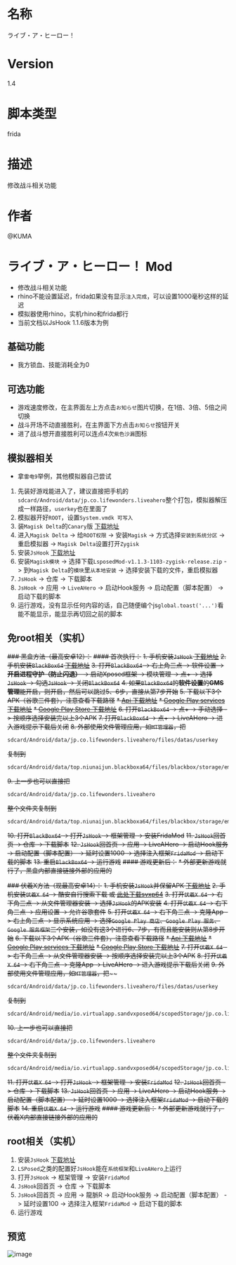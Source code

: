 # 名称
ライブ・ア・ヒーロー！
# Version
1.4
# 脚本类型
frida
# 描述
修改战斗相关功能
# 作者
@KUMA

# ライブ・ア・ヒーロー！ Mod
* 修改战斗相关功能
* rhino不能设置延迟，frida如果没有显示`注入完成`，可以设置1000毫秒这样的延迟
* 模拟器使用rhino，实机rhino和frida都行
* 当前文档以JsHook 1.1.6版本为例

## 基础功能
* 我方锁血、技能消耗全为0

## 可选功能
* 游戏速度修改，在主界面左上方点击`お知らせ`图片切换，在1倍、3倍、5倍之间切换
* 战斗开场不动直接胜利，在主界面下方点击`お知らせ`按钮开关
* 进了战斗想开直接胜利可以连点4次`紫色沙漏`图标

## 模拟器相关
* 拿`雷电9`举例，其他模拟器自己尝试
1. 先装好游戏能进入了，建议直接把手机的`sdcard/Android/data/jp.co.lifewonders.liveahero`整个打包，模拟器解压成一样路径，`userkey`也在里面了
2. 模拟器开好`ROOT`，设置`System.vmdk 可写入`
3. 装`Magisk Delta`的`Canary`版 [下载地址](https://huskydg.github.io/magisk-files/)
4. 进入`Magisk Delta` -> 给`ROOT权限` -> 安装`Magisk` -> 方式选择`安装到系统分区` -> 重启模拟器 -> `Magisk Delta`设置打开`Zygisk`
5. 安装`JsHook` [下载地址](https://jshook.org/)
6. 安装`Magisk模块` -> 选择下载`LsposedMod-v1.1.3-1103-zygisk-release.zip` -> 到`Magisk Delta`的`模块`里`从本地安装` -> 选择安装下载的文件，重启模拟器
7. `JsHook` -> 仓库 -> 下载脚本
8. `JsHook` -> 应用 -> `LiveAHero` -> 启动Hook服务 -> 启动配置（脚本配置） -> 启动下载的脚本
9. 运行游戏，没有显示任何内容的话，自己随便编个js`global.toast('...')`看能不能显示，能显示再切回之前的脚本

## 免root相关（实机）
~~### 黑盒方法（最高安卓12）：~~
~~#### 首次执行：~~
~~1. 手机安装`JsHook` [下载地址](https://jshook.org/)~~
~~2. 手机安装`BlackBox64` [下载地址](https://github.com/FBlackBox/BlackBox/releases)~~
~~3. 打开`BlackBox64` -> 右上角三点 -> 软件设置 -> **开启进程守护（防止闪退）** -> 启动Xposed框架 -> 模块管理 -> 点+ -> 选择`JsHook` -> 勾选`JsHook` -> 关闭`BlackBox64`~~
~~4. 如果`BlackBox64`的**软件设置**的**GMS管理**能开启，则开启，然后可以跳过5、6步，直接从第7步开始~~
~~5. 下载以下3个APK（谷歌三件套），注意查看下载路径~~
~~* [Api 下载地址](https://github.com/xkeyC/x_google_installer/releases/tag/api28)~~
~~* [Google Play services 下载地址](https://github.com/xkeyC/x_google_installer/releases/tag/s212417037)~~
~~* [Google Play Store 下载地址](https://github.com/xkeyC/x_google_installer/releases/tag/st82601710)~~
~~6. 打开`BlackBox64` -> 点+ -> 手动选择 -> 按顺序选择安装完以上3个APK~~
~~7. 打开`BlackBox64` -> 点+ -> LiveAHero -> 进入游戏提示下载后关闭~~
~~8. 外部使用文件管理应用，如`MT管理器`，把~~
```
sdcard/Android/data/jp.co.lifewonders.liveahero/files/datas/userkey
```
~~复制到~~
```
sdcard/Android/data/top.niunaijun.blackboxa64/files/blackbox/storage/emulated/0/Android/data/jp.co.lifewonders.liveahero/files/datas/userkey
```
~~9. 上一步也可以直接把~~
```
sdcard/Android/data/jp.co.lifewonders.liveahero
```
~~整个文件夹复制到~~
```
sdcard/Android/data/top.niunaijun.blackboxa64/files/blackbox/storage/emulated/0/Android/data/jp.co.lifewonders.liveahero
```
~~10. 打开`BlackBox64` -> 打开`JsHook` -> 框架管理 -> 安装FridaMod~~
~~11. `JsHook`回首页 -> 仓库 -> 下载脚本~~
~~12. `JsHook`回首页 -> 应用 -> LiveAHero -> 启动Hook服务 -> 启动配置（脚本配置） -> 延时设置1000 -> 选择注入框架`FridaMod` -> 启动下载的脚本~~
~~13. 重启`BlackBox64` -> 运行游戏~~
~~#### 游戏更新后：~~
~~* 外部更新游戏就行了，黑盒内部直接链接外部的应用的~~

~~### 伏羲X方法（现最高安卓14）：~~
~~1. 手机安装`JsHook`并保留APK [下载地址](https://jshook.org/)~~
~~2. 手机安装`伏羲X 64` -> 酷安自行搜索下载 或 [此处下载svxp64](https://github.com/Katana-Official/SPatch-Update/releases)~~
~~3. 打开`伏羲X 64` -> 右下角三点 -> 从文件管理器安装 -> 选择`JsHook`的APK安装~~
~~4. 打开`伏羲X 64` -> 右下角三点 -> 应用设置 -> 允许谷歌套件~~
~~5. 打开`伏羲X 64` -> 右下角三点 -> 克隆App -> 右上角三点 -> 显示系统应用 -> 选择`Google Play 商店`、`Google Play 服务`、`Google 服务框架`三个安装，如没有这3个进行6、7步，有而且能安装则从第8步开始~~
~~6. 下载以下3个APK（谷歌三件套），注意查看下载路径~~
~~* [Api 下载地址](https://github.com/xkeyC/x_google_installer/releases/tag/api28)~~
~~* [Google Play services 下载地址](https://github.com/xkeyC/x_google_installer/releases/tag/s212417037)~~
~~* [Google Play Store 下载地址](https://github.com/xkeyC/x_google_installer/releases/tag/st82601710)~~
~~7. 打开`伏羲X 64` -> 右下角三点 -> 从文件管理器安装 -> 按顺序选择安装完以上3个APK~~
~~8. 打开`伏羲X 64` -> 右下角三点 -> 克隆App -> LiveAHero -> 进入游戏提示下载后关闭~~
~~9. 外部使用文件管理应用，如`MT管理器`，把~~~~
```
sdcard/Android/data/jp.co.lifewonders.liveahero/files/datas/userkey
```
~~复制到~~
```
sdcard/Android/media/io.virtualapp.sandvxposed64/scopedStorage/jp.co.lifewonders.liveahero/Android/data/jp.co.lifewonders.liveahero/files/datas/userkey
```
~~10. 上一步也可以直接把~~
```
sdcard/Android/data/jp.co.lifewonders.liveahero
```
~~整个文件夹复制到~~
```
sdcard/Android/media/io.virtualapp.sandvxposed64/scopedStorage/jp.co.lifewonders.liveahero/Android/data/jp.co.lifewonders.liveahero
```
~~11. 打开`伏羲X 64` -> 打开`JsHook` -> 框架管理 -> 安装`FridaMod`~~
~~12. `JsHook`回首页 -> 仓库 -> 下载脚本~~
~~13. `JsHook`回首页 -> 应用 -> LiveAHero -> 启动Hook服务 -> 启动配置（脚本配置） -> 延时设置1000 -> 选择注入框架`FridaMod` -> 启动下载的脚本~~
~~14. 重启`伏羲X 64` -> 运行游戏~~
~~#### 游戏更新后：~~
~~* 外部更新游戏就行了，伏羲X内部直接链接外部的应用的~~

## root相关（实机）
1. 安装`JsHook` [下载地址](https://jshook.org/)
2. `LSPosed`之类的配置好`JsHook`能在`系统框架`和`LiveAHero`上运行
3. 打开`JsHook` -> 框架管理 -> 安装`FridaMod`
4. `JsHook`回首页 -> 仓库 -> 下载脚本
5. `JsHook`回首页 -> 应用 -> 龍脈R -> 启动Hook服务 -> 启动配置（脚本配置） -> 延时设置100 -> 选择注入框架`FridaMod` -> 启动下载的脚本
6. 运行游戏

## 预览
![image](https://i.imgur.com/eiX2Jp0.jpg)
